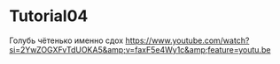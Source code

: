 # Tutorial04
Голубь чётенько именно сдох  https://www.youtube.com/watch?si=2YwZOGXFvTdUOKA5&amp;v=faxF5e4Wy1c&amp;feature=youtu.be
